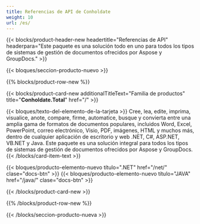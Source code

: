 ```yaml
---
title: Referencias de API de Conholdate
weight: 10
url: /es/
---
```


{{< blocks/product-header-new headertitle="Referencias de API" headerpara="Este paquete es una solución todo en uno para todos los tipos de sistemas de gestión de documentos ofrecidos por Aspose y GroupDocs." >}}

{{< bloques/seccion-producto-nuevo >}}

{{% blocks/product-row-new %}}

{{< blocks/product-card-new additionalTitleText="Familia de productos" title="**Conholdate.Total**" href="/" >}}

{{< bloques/texto-del-elemento-de-la-tarjeta >}}
Cree, lea, edite, imprima, visualice, anote, compare, firme, automatice, busque y convierta entre una amplia gama de formatos de documentos populares, incluidos Word, Excel, PowerPoint, correo electrónico, Visio, PDF, imágenes, HTML y muchos más, dentro de cualquier aplicación de escritorio y web .NET, C#, ASP.NET, VB.NET y Java. Este paquete es una solución integral para todos los tipos de sistemas de gestión de documentos ofrecidos por Aspose y GroupDocs.
{{< /blocks/card-item-text >}}

{{< bloques/producto-elemento-nuevo título=".NET" href="/net/" clase="docs-btn" >}} {{< bloques/producto-elemento-nuevo título="JAVA" href="/java/" clase="docs-btn" >}}

{{< /blocks/product-card-new >}}

{{% /blocks/product-row-new %}}

{{< /blocks/seccion-producto-nueva >}}